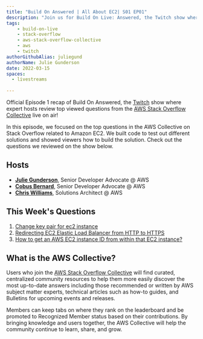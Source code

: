 ```yaml
---
title: "Build On Answered | All About EC2| S01 EP01"
description: "Join us for Build On Live: Answered, the Twitch show where expert hosts review top viewed questions from the AWS Stack Overflow Collective live on air!"
tags:
    - build-on-live
    - stack-overflow
    - aws-stack-overflow-collective
    - aws
    - twitch
authorGithubAlias: juliegund
authorName: Julie Gunderson
date: 2022-03-15
spaces:
  - livestreams
    
---
```


Official Episode 1 recap of Build On Answered, the [Twitch](https://twitch.tv/aws) show where expert hosts review top viewed questions from the [AWS Stack Overflow Collective](https://stackoverflow.com/collectives/aws) live on air!

In this episode, we focused on the top questions in the AWS Collective on Stack Overflow related to Amazon EC2. We built code to test out different solutions and showed viewers how to build the solution. Check out the questions we reviewed on the show below.

## Hosts

* [**Julie Gunderson**](https://twitter.com/Julie_Gund), Senior Developer Advocate @ AWS
* [**Cobus Bernard**](https://twitter.com/cobusbernard), Senior Developer Advocate @ AWS
* [**Chris Williams**](https://www.linkedin.com/in/the-devops-guy/), Solutions Architect @ AWS

## This Week's Questions

1. [Change key pair for ec2 instance](https://stackoverflow.com/questions/7881469/change-key-pair-for-ec2-instance)
2. [Redirecting EC2 Elastic Load Balancer from HTTP to HTTPS](https://stackoverflow.com/questions/24603620/redirecting-ec2-elastic-load-balancer-from-http-to-https)
3. [How to get an AWS EC2 instance ID from within that EC2 instance?](https://stackoverflow.com/questions/625644/how-to-get-an-aws-ec2-instance-id-from-within-that-ec2-instance)

## What is the AWS Collective?

Users who join the [AWS Stack Overflow Collective](https://stackoverflow.com/collectives/aws) will find curated, centralized community resources to help them more easily discover the most up-to-date answers including those recommended or written by AWS subject matter experts, technical articles such as how-to guides, and Bulletins for upcoming events and releases. 

Members can keep tabs on where they rank on the leaderboard and be promoted to Recognized Member status based on their contributions. By bringing knowledge and users together, the AWS Collective will help the community continue to learn, share, and grow.

